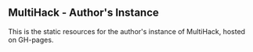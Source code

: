 ## MultiHack - Author's Instance

This is the static resources for the author's instance of MultiHack, hosted on GH-pages.  
